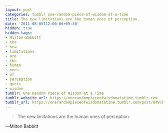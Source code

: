 ```yaml
---
layout: post
categories: tumblr one-random-piece-of-wisdom-at-a-time
title: The new limitations are the human ones of perception.
date: '2011-08-05T12:00:06+09:30'
hidden: true
hidden-tags:
- Milton-Babbitt
- the
- new
- limitations
- are
- the
- human
- ones
- of
- perception
- quote
- wisdom
tumblr: One Random Piece of Wisdom at a Time
tumblr_website_url: https://onerandompieceofwisdomatatime.tumblr.com
tumblr_url: https://onerandompieceofwisdomatatime.tumblr.com/post/8497689732/the-new-limitations-are-the-human-ones-of
---
```

> The new limitations are the human ones of perception.

—Milton Babbitt&nbsp;
